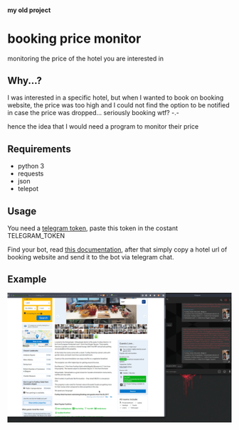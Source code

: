 #### my old project
# booking price monitor
monitoring the price of the hotel you are interested in


## Why...?

I was interested in a specific hotel, but when I wanted to book on booking website, the price was too high and I could not find the option to be notified in case the price was dropped... seriously booking wtf? -.-

hence the idea that I would need a program to monitor their price



## Requirements

- python 3
- requests
- json
- telepot



## Usage

You need a [telegram token](https://core.telegram.org/bots#6-botfather), paste this token in the costant TELEGRAM_TOKEN

Find your bot, read [this documentation](https://telepot.readthedocs.io/en/latest/), after that simply copy a hotel url of booking website and send it to the bot via telegram chat.



## Example

![](tut.gif)